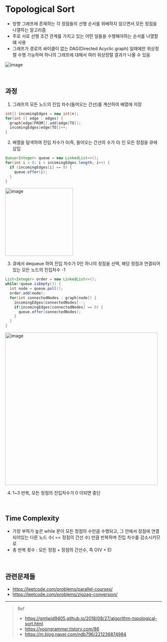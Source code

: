 # Topological Sort

* 방향 그래프에 존재하는 각 정점들의 선행 순서를 위배하지 않으면서 모든 정점을 나열하는 알고리즘
* 주로 서로 선행 조건 관계를 가지고 있는 어떤 일들을 수행해야하는 순서를 나열할떄 사용
* 그래프가 경로의 싸이클이 없는 DAG(Directed Acyclic graph) 일때에만 위상정렬 수행 가능하며 하나의 그래프에 대해서 여러 위상정렬 결과가 나올 수 있음 

![image](https://user-images.githubusercontent.com/48702893/197384625-9d816e80-b856-41e9-be0c-206677a61e68.png)

<br>

## 과정
1. 그래프의 모든 노드의 진입 차수(들어오는 간선)를 계산하여 배열에 저장
```java
int[] incomingEdges = new int[n];
for(int [] edge : edges) {
  graph[edge[FROM]].add(edge[TO]);
  incomingEdges[edge[TO]]++;
}
```
2. 배열을 탐색하여 진입 차수가 0(즉, 들어오는 간선의 수가 0) 인 모든 정점을 큐에 삽입
```java
Queue<Integer> queue = new LinkedList<>();
for(int i = 0; i < incomingEdges.length; i++) {
  if (incomingEdges[i] == 0) {
    queue.offer(i);
  }
}
```
<img width="218" alt="image" src="https://user-images.githubusercontent.com/48702893/197385118-8959052f-6f17-4632-ac6d-01477f5f043a.png">

3. 큐에서 dequeue 하여 진입 차수가 0인 하나의 정점을 선택, 해당 정점과 연결되어있는 모든 노드의 진입차수 -1
```java
List<Integer> order = new LinkedList<>();
while(!queue.isEmpty()) {
  int node = queue.poll();
  order.add(node);
  for(int connectedNodes : graph[node]) {
    incomingEdges[connectedNodes]--;
    if(incomingEdges[connectedNodes] == 0) {
      queue.offer(connectedNodes);
    }
  }
}
```
<img width="490" alt="image" src="https://user-images.githubusercontent.com/48702893/197385151-c2bc94a0-770c-48c3-ace9-c25ac51d7f51.png">

4. 1~3 반복, 모든 정점의 진입차수가 0 이되면 중단

<br>

## Time Complexity
* 가장 부하가 높은 while 문이 모든 정점의 수만큼 수행되고, 그 안에서 정점에 연결되어있는 다른 노드 수( == 정점의 간선 수) 만큼 반복하며 진입 차수를 감소시키므로
* 총 반복 횟수 : 모든 정점 + 정점의 간선수, 즉 O(V + E)

<br>

## 관련문제들
* https://leetcode.com/problems/parallel-courses/
* https://leetcode.com/problems/zigzag-conversion/

***
> Ref
> * https://gmlwjd9405.github.io/2018/08/27/algorithm-topological-sort.html
> * https://yoongrammer.tistory.com/86
> * https://m.blog.naver.com/ndb796/221236874984